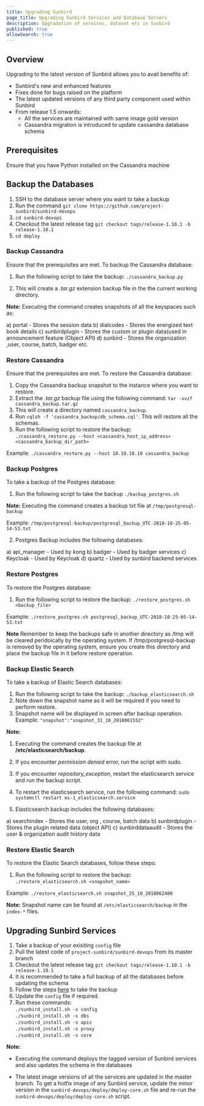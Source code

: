 ```yaml
---
title: Upgrading Sunbird 
page_title: Upgrading Sunbird Services and Database Servers
description: Upgradation of services, dataset etc in Sunbird
published: true
allowSearch: true
---
```


## Overview

Upgrading to the latest version of Sunbird allows you to avail benefits of:

- Sunbird's new and enhanced features
- Fixes done for bugs raised on the platform
- The latest updated versions of any third party component used within Sunbird  
- From release 1.5 onwards:
  - All the services are maintained with same image gold version 
  - Cassandra migration is introduced to update cassandra database schema

## Prerequisites

Ensure that you have Python installed on the Cassandra machine

## Backup the Databases

1. SSH to the database server where you want to take a backup
2. Run the command `git clone https://github.com/project-sunbird/sunbird-devops`
3. `cd sunbird-devops`
4. Checkout the latest release tag `git checkout tags/release-1.10.1 -b release-1.10.1`
5. `cd deploy`


### Backup Cassandra

Ensure that the prerequisites are met. To backup the Cassandra database: 
   
1. Run the following script to take the backup: `./cassandra_backup.py`
	
2. This will create a *.tar.gz* extension backup file in the the current working directory. 
		
 **Note:** Executing the command creates snapshots of all the keyspaces such as:  
		
a) portal         -  Stores the session data
b) dialcodes      -  Stores the energized text book details
c) sunbirdplugin  -  Stores the custom or plugin data(used in announcement feature (Object API)
d) sunbird	  -  Stores the organization ,user, course, batch, badger etc.


### Restore Cassandra

Ensure that the prerequisites are met. To restore the Cassandra database: 

1. Copy the Cassandra backup snapshot to the instance where you want to restore.
2. Extract the *.tar.gz* backup file using the following command: `tar -xvzf cassandra_backup.tar.gz`
3. This will create a directory named `cassandra_backup`.
4. Run `cqlsh -f 'cassandra_backup/db_schema.cql'`. This will restore all the schemas.
5. Run the following script to restore the backup:  
`./cassandra_restore.py --host <cassandra_host_ip_address> <cassandra_backup_dir_path>` 

Example: `./cassandra_restore.py --host 10.10.10.10 cassandra_backup`


### Backup Postgres

To take a backup of the Postgres database: 

1. Run the following script to take the backup `./backup_postgres.sh`
		
**Note:** Executing the command creates a backup txt file at `/tmp/postgresql-backup`

Example: `/tmp/postgresql-backup/postgresql_backup_UTC-2018-10-25-05-14-53.txt`

2. Postgres Backup includes the following databases:
       
a) api_manager -	Used by kong
b) badger      -	Used by badger services
c) Keycloak    -	Used by Keycloak
d) quartz      -	Used by sunbird backend services
	

### Restore Postgres

To restore the Postgres database: 

1. Run the following script to restore the backup: `./restore_postgres.sh <backup_file>`

Example: `./restore_postgres.sh postgresql_backup_UTC-2018-10-25-05-14-53.txt`

**Note** Remember to keep the backups safe in another directory as /tmp will be cleared peridoically by the operating system. If /tmp/postgresql-backup is removed by the operating system, ensure you create this directory and place the backup file in it before restore operation.


### Backup Elastic Search 

To take a backup of Elastic Search databases: 

1. Run the following script to take the backup: `./backup_elasticsearch.sh`
2. Note down the snapshot name as it will be required if you need to perform restore.
3. Snapshot name will be displayed in screen after backup operation. Example: `"snapshot":"snapshot_31_10_2018061552"`

**Note:** 
1. Executing the command creates the backup file at **/etc/elasticsearch/backup**.
2. If you encounter *permission denied* error, run the script with sudo. 
3. If you encounter *repository_exception*, restart the elasticsearch service and run the backup script.
4. To restart the elasticsearch service, run the following command: `sudo systemctl restart es-1_elasticsearch.service`

 2. Elasticsearch backup includes the following databases: 
		
a) searchindex      - Stores the user, org , course, batch data
b) sunbirdplugin    - Stores the plugin related data (object API)
c) sunbirddataaudit - Stores the user & organization audit history data


### Restore Elastic Search

To restore the Elastic Search databases, follow these steps: 

1. Run the following script to restore the backup: `./restore_elasticsearch.sh <snapshot_name>`

Example: `./restore_elasticsearch.sh snapshot_25_10_2018062400`

**Note:** Snapshot name can be found at `/etc/elasticsearch/backup` in the `index-*` files.


## Upgrading Sunbird Services 

   1. Take a backup of your exisiting `config` file
   2. Pull the latest code of `project-sunbird/sunbird-devops` from its master branch
   3. Checkout the latest release tag `git checkout tags/release-1.10.1 -b release-1.10.1`
   4. It is recommended to take a full backup of all the databases before updating the schema 
   5. Follow the steps [here](developer-docs/upgrading/#backup-the-databases) to take the backup 
   7. Update the `config` file if required.
   6. Run these commands:  
   	`./sunbird_install.sh -s config`  
	`./sunbird_install.sh -s dbs`  
	`./sunbird_install.sh -s apis`  
	`./sunbird_install.sh -s proxy`  
	`./sunbird_install.sh -s core`  

**Note:** 

   - Executing the command deploys the tagged version of Sunbird services and also updates the schema in the databases

   - The latest image versions of all the services are updated in the master branch. To get a hotfix image of any Sunbird service, update the minor version in the `sunbird-devops/deploy/deploy-core.sh` file and re-run the `sunbird-devops/deploy/deploy-core.sh` script.
